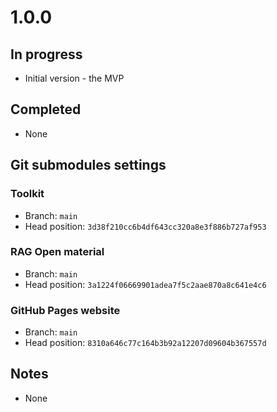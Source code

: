 # 1.0.0

## In progress

- Initial version - the MVP

## Completed

- None

## Git submodules settings

### Toolkit

- Branch: `main`
- Head position: `3d38f210cc6b4df643cc320a8e3f886b727af953`

### RAG Open material

- Branch: `main`
- Head position: `3a1224f06669901adea7f5c2aae870a8c641e4c6`

### GitHub Pages website

- Branch: `main`
- Head position: `8310a646c77c164b3b92a12207d09604b367557d`

## Notes

- None
